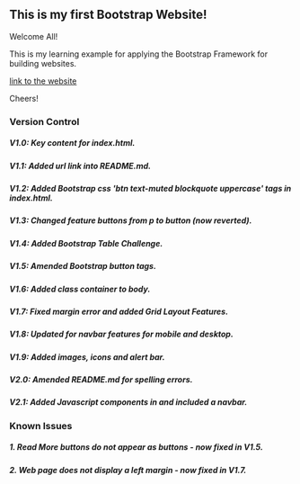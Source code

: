 ## This is my first Bootstrap Website!

Welcome All!

This is my learning example for applying the Bootstrap Framework for building websites.

[link to the website](https://readri205.github.io/bootstrap-example/)

Cheers!

### Version Control

##### V1.0: Key content for index.html.
##### V1.1: Added url link into README.md.
##### V1.2: Added Bootstrap css 'btn text-muted blockquote uppercase' tags in index.html.
##### V1.3: Changed feature buttons from p to button (now reverted).
##### V1.4: Added Bootstrap Table Challenge.
##### V1.5: Amended Bootstrap button tags.
##### V1.6: Added class container to body.
##### V1.7: Fixed margin error and added Grid Layout Features.
##### V1.8: Updated for navbar features for mobile and desktop.
##### V1.9: Added images, icons and alert bar.
##### V2.0: Amended README.md for spelling errors.
##### V2.1: Added Javascript components in and included a navbar.

### Known Issues

##### 1. Read More buttons do not appear as buttons - now fixed in V1.5.
##### 2. Web page does not display a left margin - now fixed in V1.7.